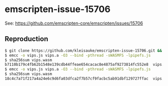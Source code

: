 # emscripten-issue-15706

See: https://github.com/emscripten-core/emscripten/issues/15706

## Reproduction

```bash
$ git clone https://github.com/kleisauke/emscripten-issue-15706.git && cd emscripten-issue-15706
$ emcc -o vips.js vips.a -O3 --bind -pthread -sWASMFS -lpipefs.js
$ sha256sum vips.wasm
b7110b179c4fb62b1548e139cdb44ffeae654cacac8e4875af9273814fc552e8  vips.wasm
$ emcc -o vips.js vips.a -O3 --bind -pthread -sWASMFS -lpipefs.js
$ sha256sum vips.wasm
18c4c7a71f217a4a24e6c9d6fa03dfca2f7b57cf9facbc5ab91dbf129727ffac  vips.wasm
```
